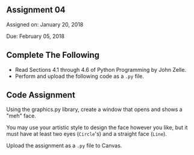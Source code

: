 ## Assignment 04
Assigned on: January 20, 2018

Due: February 05, 2018

## Complete The Following

* Read Sections 4.1 through 4.6 of Python Programming by John Zelle.
* Perform and upload the following code as a `.py` file.

## Code Assignment
Using the graphics.py library, create a window that opens and shows a "meh" face.

You may use your artistic style to design the face however you like, but it must have at least two eyes (`Circle`'s) and a straight face (`Line`).

Upload the assignment as a `.py` file to Canvas.